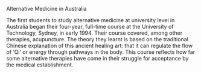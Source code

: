 Alternative Medicine in Australia

The first students to study alternative medicine at university level in Australia began their four-year, full-time course at the University of Technology, Sydney, in early 1994. Their course covered, among other therapies, acupuncture. The theory they learnt is based on the traditional Chinese explanation of this ancient healing art: that it can regulate the flow of ‘Qi’ or energy through pathways in the body. This course reflects how far some alternative therapies have come in their struggle for acceptance by the medical establishment.
